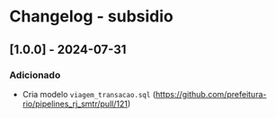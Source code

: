 # Changelog - subsidio

## [1.0.0] - 2024-07-31

### Adicionado

- Cria modelo `viagem_transacao.sql` (https://github.com/prefeitura-rio/pipelines_rj_smtr/pull/121)